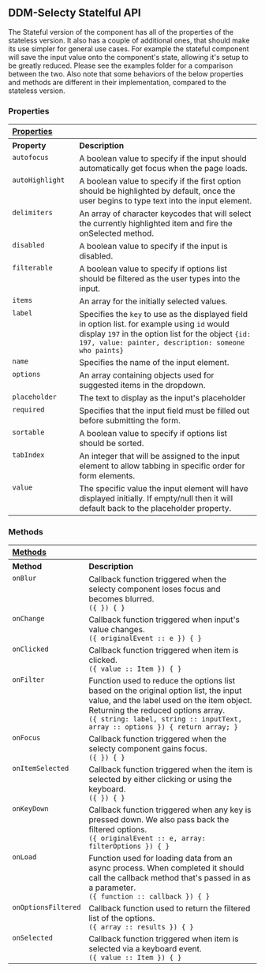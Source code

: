 ## DDM-Selecty Statelful API


The Stateful version of the component has all of the properties of the
stateless version. It also has a couple of additional ones, that should make
its use simpler for general use cases. For example the stateful component will
save the input value onto the component's state, allowing it's setup to be greatly reduced. Please see the examples folder for a comparison between the two. Also note that some behaviors of the below properties and methods are
different in their implementation, compared to the stateless version.

### Properties

<table width="100%">
	<tr>
		<th valign="top" colspan="3" align="left"><a href="#props" name="props">Properties</a></th>
	</tr>
	<tr>
		<th valign="top" width="120px" align="left">Property</th>
		<th valign="top" align="left">Description</th>
	</tr>
  <tr>
    <td valign="top"><code>autofocus</code></td>
    <td valign="top">
      A boolean value to specify if the input should automatically
      get focus when the page loads.
    </td>
  </tr>
	<tr>
    <td valign="top"><code>autoHighlight</code></td>
    <td valign="top">
      A boolean value to specify if the first option should be highlighted by
			default, once the user begins to type text into the input element.
    </td>
  </tr>
	<tr>
		<td valign="top"><code>delimiters</code></td>
		<td valign="top">
      An array of character keycodes that will select the currently highlighted
			item and fire the onSelected method.
    </td>
	</tr>
  <tr>
		<td valign="top"><code>disabled</code></td>
		<td valign="top">
      A boolean value to specify if the input is
      disabled.
    </td>
	</tr>
	<tr>
		<td valign="top"><code>filterable</code></td>
		<td valign="top">
      A boolean value to specify if options list should be filtered as the
			user types into the input.
    </td>
	</tr>
  <tr>
		<td valign="top"><code>items</code></td>
		<td valign="top">An array for the initially selected values.</td>
	</tr>
	<tr>
		<td valign="top"><code>label</code></td>
		<td valign="top">
			Specifies the <code>key</code> to use as the displayed field in option list. for
			example using <code>id</code> would display <code>197</code> in the option list for the
			object <code>{id: 197, value: painter, description: someone who paints}</code>
		</td>
	</tr>
  <tr>
		<td valign="top"><code>name</code></td>
		<td valign="top">Specifies the name of the input element.</td>
	</tr>
  <tr>
		<td valign="top"><code>options</code></td>
		<td valign="top">
      An array containing objects used for suggested items in the dropdown.
    </td>
	</tr>
  <tr>
    <td valign="top"><code>placeholder</code></td>
    <td valign="top">The text to display as the input's placeholder</td>
  </tr>
  <tr>
    <td valign="top"><code>required</code></td>
    <td valign="top">
      Specifies that the input field must be filled out before
      submitting the form.
    </td>
  </tr>
	<tr>
		<td valign="top"><code>sortable</code></td>
		<td valign="top">
      A boolean value to specify if options list should be sorted.
    </td>
	</tr>
	<tr>
		<td valign="top"><code>tabIndex</code></td>
		<td valign="top">
      An integer that will be assigned to the input element to allow tabbing in
			specific order for form elements.
    </td>
	</tr>
  <tr>
    <td valign="top"><code>value</code></td>
    <td valign="top">
      The specific value the input element will have displayed initially.
      If empty/null then it will default back to the placeholder property.
    </td>
  </tr>
</table>

### Methods

<table width="100%">
  <tr>
    <th valign="top" colspan="3" align="left"><a href="#methods" name="props">Methods</a></th>
  </tr>
  <tr>
		<th valign="top" width="120px" align="left">Method</th>
		<th valign="top" align="left">Description</th>
	</tr>  
	<tr>
		<td valign="top"><code>onBlur</code></td>
		<td valign="top">
      Callback function triggered when the selecty component loses focus and
      becomes blurred. <br/>
      <code>({ }) { }</code>
    </td>
	</tr>
	<tr>
		<td valign="top"><code>onChange</code></td>
		<td valign="top">
			Callback function triggered when input's value changes. <br/>
			<code>({ originalEvent :: e }) { }</code>
		</td>
	</tr>
	<tr>
		<td valign="top"><code>onClicked</code></td>
		<td valign="top">
      Callback function triggered when item is clicked. <br/>
      <code>({ value :: Item }) { }</code>
    </td>
	</tr>
	<tr>
		<td valign="top"><code>onFilter</code></td>
		<td valign="top">
      Function used to reduce the options list based on the original option list,
			the input value, and the label used on the item object. Returning the reduced
			options array.<br/>
			<code>({ string: label, string :: inputText, array :: options }) { return array; }</code>
    </td>
	</tr>

  <tr>
		<td valign="top"><code>onFocus</code></td>
		<td valign="top">
      Callback function triggered when the selecty component gains focus. <br/>
      <code>({ }) { }</code>
    </td>
	</tr>
	<tr>
		<td valign="top"><code>onItemSelected</code></td>
		<td valign="top">
      Callback function triggered when the item is selected by either
			clicking or using the keyboard. <br/>
      <code>({ }) { }</code>
    </td>
	</tr>
  <tr>
		<td valign="top"><code>onKeyDown</code></td>
		<td valign="top">
			Callback function triggered when any key is pressed down. We also pass back the filtered options. <br/>
			<code>({ originalEvent :: e, array: filterOptions }) { }</code>
    </td>
	</tr>
	<tr>
		<td valign="top"><code>onLoad</code></td>
		<td valign="top">
      Function used for loading data from an async process. When completed it
			should call the callback method that's passed in as a parameter. <br/>
      <code>({ function :: callback }) { }</code>
    </td>
	</tr>
	<tr>
		<td valign="top"><code>onOptionsFiltered</code></td>
		<td valign="top">
      Callback function used to return the filtered list of the options.<br/>
      <code>({ array :: results }) { }</code>
    </td>
	</tr>	
	<tr>
		<td valign="top"><code>onSelected</code></td>
		<td valign="top">
			Callback function triggered when item is selected via a keyboard event. <br/>
			<code>({ value :: Item }) { }</code>
    </td>
	</tr>
</table>
